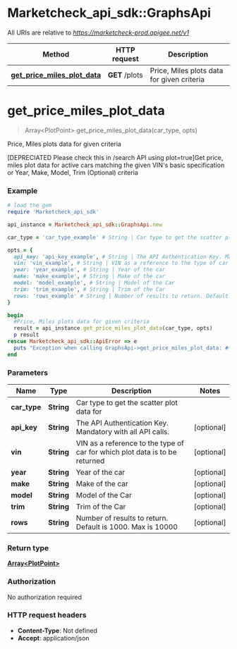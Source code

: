 # Marketcheck_api_sdk::GraphsApi

All URIs are relative to *https://marketcheck-prod.apigee.net/v1*

Method | HTTP request | Description
------------- | ------------- | -------------
[**get_price_miles_plot_data**](GraphsApi.md#get_price_miles_plot_data) | **GET** /plots | Price, Miles plots data for given criteria


# **get_price_miles_plot_data**
> Array&lt;PlotPoint&gt; get_price_miles_plot_data(car_type, opts)

Price, Miles plots data for given criteria

[DEPRECIATED Please check this in /search API using plot=true]Get price, miles plot data for active cars matching the given VIN's basic specification or Year, Make, Model, Trim (Optional) criteria

### Example
```ruby
# load the gem
require 'Marketcheck_api_sdk'

api_instance = Marketcheck_api_sdk::GraphsApi.new

car_type = 'car_type_example' # String | Car type to get the scatter plot data for

opts = { 
  api_key: 'api_key_example', # String | The API Authentication Key. Mandatory with all API calls.
  vin: 'vin_example', # String | VIN as a reference to the type of car for which plot data is to be returned
  year: 'year_example', # String | Year of the car
  make: 'make_example', # String | Make of the car
  model: 'model_example', # String | Model of the Car
  trim: 'trim_example', # String | Trim of the Car
  rows: 'rows_example' # String | Number of results to return. Default is 1000. Max is 10000
}

begin
  #Price, Miles plots data for given criteria
  result = api_instance.get_price_miles_plot_data(car_type, opts)
  p result
rescue Marketcheck_api_sdk::ApiError => e
  puts "Exception when calling GraphsApi->get_price_miles_plot_data: #{e}"
end
```

### Parameters

Name | Type | Description  | Notes
------------- | ------------- | ------------- | -------------
 **car_type** | **String**| Car type to get the scatter plot data for | 
 **api_key** | **String**| The API Authentication Key. Mandatory with all API calls. | [optional] 
 **vin** | **String**| VIN as a reference to the type of car for which plot data is to be returned | [optional] 
 **year** | **String**| Year of the car | [optional] 
 **make** | **String**| Make of the car | [optional] 
 **model** | **String**| Model of the Car | [optional] 
 **trim** | **String**| Trim of the Car | [optional] 
 **rows** | **String**| Number of results to return. Default is 1000. Max is 10000 | [optional] 

### Return type

[**Array&lt;PlotPoint&gt;**](PlotPoint.md)

### Authorization

No authorization required

### HTTP request headers

 - **Content-Type**: Not defined
 - **Accept**: application/json




